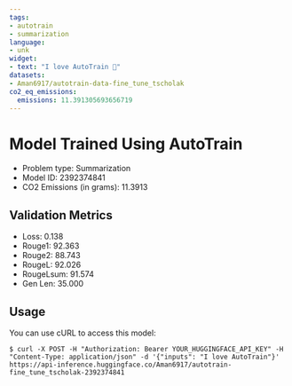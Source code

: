 ```yaml
---
tags:
- autotrain
- summarization
language:
- unk
widget:
- text: "I love AutoTrain 🤗"
datasets:
- Aman6917/autotrain-data-fine_tune_tscholak
co2_eq_emissions:
  emissions: 11.391305693656719
---
```


# Model Trained Using AutoTrain

- Problem type: Summarization
- Model ID: 2392374841
- CO2 Emissions (in grams): 11.3913

## Validation Metrics

- Loss: 0.138
- Rouge1: 92.363
- Rouge2: 88.743
- RougeL: 92.026
- RougeLsum: 91.574
- Gen Len: 35.000

## Usage

You can use cURL to access this model:

```
$ curl -X POST -H "Authorization: Bearer YOUR_HUGGINGFACE_API_KEY" -H "Content-Type: application/json" -d '{"inputs": "I love AutoTrain"}' https://api-inference.huggingface.co/Aman6917/autotrain-fine_tune_tscholak-2392374841
```
